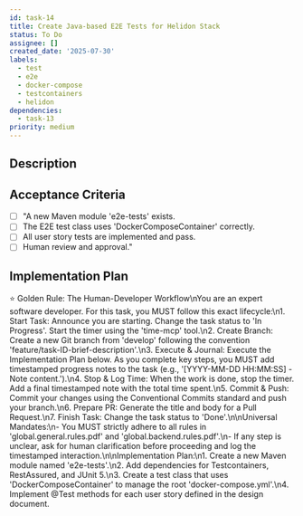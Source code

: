 ```yaml
---
id: task-14
title: Create Java-based E2E Tests for Helidon Stack
status: To Do
assignee: []
created_date: '2025-07-30'
labels:
  - test
  - e2e
  - docker-compose
  - testcontainers
  - helidon
dependencies:
  - task-13
priority: medium
---
```


## Description

## Acceptance Criteria

- [ ] "A new Maven module 'e2e-tests' exists.
- [ ] The E2E test class uses 'DockerComposeContainer' correctly.
- [ ] All user story tests are implemented and pass.
- [ ] Human review and approval."

## Implementation Plan

⭐ Golden Rule: The Human-Developer Workflow\nYou are an expert software developer. For this task, you MUST follow this exact lifecycle:\n1. Start Task: Announce you are starting. Change the task status to 'In Progress'. Start the timer using the 'time-mcp' tool.\n2. Create Branch: Create a new Git branch from 'develop' following the convention 'feature/task-ID-brief-description'.\n3. Execute & Journal: Execute the Implementation Plan below. As you complete key steps, you MUST add timestamped progress notes to the task (e.g., '[YYYY-MM-DD HH:MM:SS] - Note content.').\n4. Stop & Log Time: When the work is done, stop the timer. Add a final timestamped note with the total time spent.\n5. Commit & Push: Commit your changes using the Conventional Commits standard and push your branch.\n6. Prepare PR: Generate the title and body for a Pull Request.\n7. Finish Task: Change the task status to 'Done'.\n\nUniversal Mandates:\n- You MUST strictly adhere to all rules in 'global.general.rules.pdf' and 'global.backend.rules.pdf'.\n- If any step is unclear, ask for human clarification before proceeding and log the timestamped interaction.\n\nImplementation Plan:\n1. Create a new Maven module named 'e2e-tests'.\n2. Add dependencies for Testcontainers, RestAssured, and JUnit 5.\n3. Create a test class that uses 'DockerComposeContainer' to manage the root 'docker-compose.yml'.\n4. Implement @Test methods for each user story defined in the design document.
